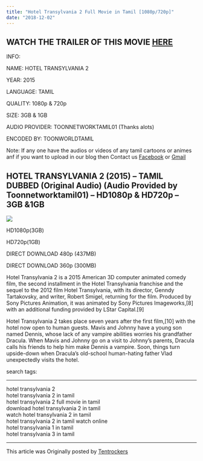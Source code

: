 ```yaml
---
title: "Hotel Transylvania 2 Full Movie in Tamil [1080p/720p]"
date: "2018-12-02"
---
```


## WATCH THE TRAILER OF THIS MOVIE [HERE](https://www.youtube.com/watch?v=Z9zrJQVtchc&feature)

INFO:

NAME: HOTEL TRANSYLVANIA 2 

YEAR: 2015

LANGUAGE: TAMIL

QUALITY: 1080p & 720p

SIZE: 3GB & 1GB

AUDIO PROVIDER: TOONNETWORKTAMIL01 (Thanks alots)

ENCODED BY: TOONWORLDTAMIL

Note: If any one have the audios or videos of any tamil cartoons or animes anf if you want to upload in our blog then Contact us [Facebook](https://www.facebook.com/toonworldtamil/) or [Gmail](https://toonworldtamil.com/cdn-cgi/l/email-protection#c2b6adadacb5adb0aea6b6a3afabae82a5afa3abaeeca1adaf) 

## HOTEL TRANSYLVANIA 2 (2015) – TAMIL DUBBED (Original Audio) (Audio Provided by Toonnetworktamil01) – HD1080p & HD720p – 3GB &1GB

[![](https://4.bp.blogspot.com/-87LCcjbS8CA/XALPe-1-K0I/AAAAAAAAAho/bI1x8Cr-yukrwlU7Iumy_g74BdrtMx5TwCEwYBhgL/s320/HOTEL%2BTRYSLVANIA%2B2.png)](https://4.bp.blogspot.com/-87LCcjbS8CA/XALPe-1-K0I/AAAAAAAAAho/bI1x8Cr-yukrwlU7Iumy_g74BdrtMx5TwCEwYBhgL/s1600/HOTEL%2BTRYSLVANIA%2B2.png)

HD1080p(3GB)

HD720p(1GB)

DIRECT DOWNLOAD 480p (437MB)

DIRECT DOWNLOAD 360p (300MB)

Hotel Transylvania 2 is a 2015 American 3D computer animated comedy film, the second installment in the Hotel Transylvania franchise and the sequel to the 2012 film Hotel Transylvania, with its director, Genndy Tartakovsky, and writer, Robert Smigel, returning for the film. Produced by Sony Pictures Animation, it was animated by Sony Pictures Imageworks,\[8\] with an additional funding provided by LStar Capital.\[9\]

Hotel Transylvania 2 takes place seven years after the first film,\[10\] with the hotel now open to human guests. Mavis and Johnny have a young son named Dennis, whose lack of any vampire abilities worries his grandfather Dracula. When Mavis and Johnny go on a visit to Johnny’s parents, Dracula calls his friends to help him make Dennis a vampire. Soon, things turn upside-down when Dracula’s old-school human-hating father Vlad unexpectedly visits the hotel.

search tags:

* * *

hotel transylvania 2  
hotel transylvania 2 in tamil  
hotel transylvania 2 full movie in tamil  
download hotel transylvania 2 in tamil  
watch hotel transylvania 2 in tamil  
hotel transylvania 2 in tamil watch online  
hotel transylvania 1 in tamil  
hotel transylvania 3 in tamil

* * *

This article was Originally posted by [Tentrockers](https://tentrockers.blogspot.com/)
